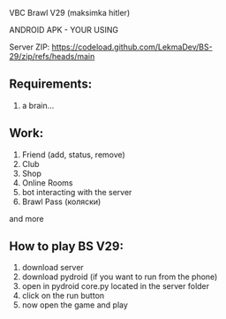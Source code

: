 VBC Brawl V29 (maksimka hitler)

ANDROID APK - YOUR USING

Server ZIP: https://codeload.github.com/LekmaDev/BS-29/zip/refs/heads/main

## Requirements: ##
1. a brain...

## Work: ##
1. Friend (add, status, remove)
2. Club
3. Shop
4. Online Rooms
5. bot interacting with the server
6. Brawl Pass (коляски)

and more

## How to play BS V29: ##
1. download server
2. download pydroid (if you want to run from the phone)
3. open in pydroid core.py located in the server folder
4. click on the run button
5. now open the game and play



